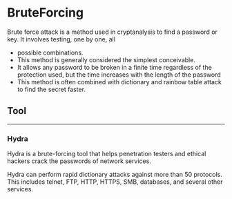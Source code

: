 # BruteForcing
Brute force attack is a method used in cryptanalysis to find a password or key. It involves testing, one by one, all 
* possible combinations. 
* This method is generally considered the simplest conceivable.
* It allows any password to be broken in a finite time regardless of the protection used, but the time increases with the length of the password
* This method is often combined with dictionary and rainbow table attack to find the secret faster.

## Tool
<hr>

### Hydra
Hydra is a brute-forcing tool that helps penetration testers and ethical hackers crack the passwords of network services.

Hydra can perform rapid dictionary attacks against more than 50 protocols. This includes telnet, FTP, HTTP, HTTPS, SMB, databases, and several other services.